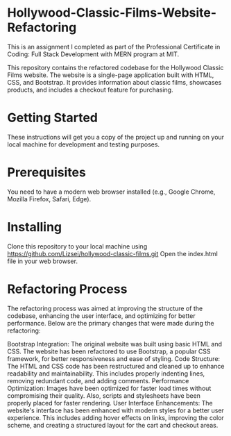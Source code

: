 # Hollywood-Classic-Films-Website-Refactoring

This is an assignment I completed as part of the Professional Certificate in Coding: Full Stack Development with MERN program at MIT. 

This repository contains the refactored codebase for the Hollywood Classic Films website. The website is a single-page application built with HTML, CSS, and Bootstrap. It provides information about classic films, showcases products, and includes a checkout feature for purchasing.

# Getting Started

These instructions will get you a copy of the project up and running on your local machine for development and testing purposes.

# Prerequisites
You need to have a modern web browser installed (e.g., Google Chrome, Mozilla Firefox, Safari, Edge).

# Installing
Clone this repository to your local machine using https://github.com/Lizsei/hollywood-classic-films.git
Open the index.html file in your web browser.

# Refactoring Process

The refactoring process was aimed at improving the structure of the codebase, enhancing the user interface, and optimizing for better performance. Below are the primary changes that were made during the refactoring:

Bootstrap Integration: The original website was built using basic HTML and CSS. The website has been refactored to use Bootstrap, a popular CSS framework, for better responsiveness and ease of styling.
Code Structure: The HTML and CSS code has been restructured and cleaned up to enhance readability and maintainability. This includes properly indenting lines, removing redundant code, and adding comments.
Performance Optimization: Images have been optimized for faster load times without compromising their quality. Also, scripts and stylesheets have been properly placed for faster rendering.
User Interface Enhancements: The website's interface has been enhanced with modern styles for a better user experience. This includes adding hover effects on links, improving the color scheme, and creating a structured layout for the cart and checkout areas.

